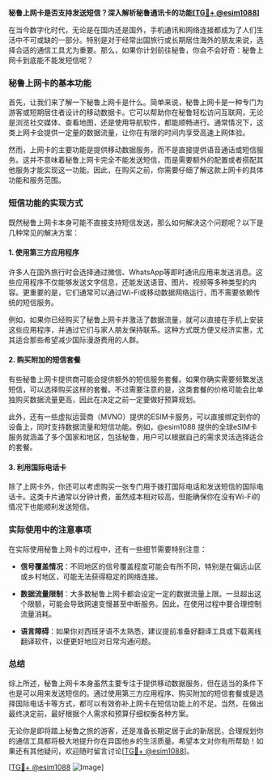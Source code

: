 **秘鲁上网卡是否支持发送短信？深入解析秘鲁通讯卡的功能[[TG💪+ @esim1088](https://t.me/s/esim1088)]**

在当今数字化时代，无论是在国内还是国外，手机通讯和网络连接都成为了人们生活中不可或缺的一部分。特别是对于经常出国旅行或长期居住海外的朋友来说，选择合适的通信工具尤为重要。那么，如果你计划前往秘鲁，你会不会好奇：秘鲁上网卡到底能不能发短信呢？

### 秘鲁上网卡的基本功能

首先，让我们来了解一下秘鲁上网卡是什么。简单来说，秘鲁上网卡是一种专门为游客或短期居住者设计的移动数据卡。它可以帮助你在秘鲁轻松访问互联网，无论是浏览社交媒体、查看地图，还是使用导航软件，都能顺畅进行。通常情况下，这类上网卡会提供一定量的数据流量，让你在有限的时间内享受高速上网体验。

然而，上网卡的主要功能是提供移动数据服务，而不是直接提供语音通话或短信服务。这并不意味着秘鲁上网卡完全不能发送短信，而是需要额外的配置或者搭配其他服务才能实现这一功能。因此，在购买之前，你需要仔细了解这款上网卡的具体功能和服务范围。

### 短信功能的实现方式

既然秘鲁上网卡本身可能不直接支持短信发送，那么如何解决这个问题呢？以下是几种常见的解决方案：

#### 1. 使用第三方应用程序

许多人在国外旅行时会选择通过微信、WhatsApp等即时通讯应用来发送消息。这些应用程序不仅能够发送文字信息，还能发送语音、图片、视频等多种类型的内容。更重要的是，它们通常可以通过Wi-Fi或移动数据网络运行，而不需要依赖传统的短信服务。

例如，如果你已经购买了秘鲁上网卡并激活了数据流量，就可以直接在手机上安装这些应用程序，并通过它们与家人朋友保持联系。这种方式既方便又经济实惠，尤其适合那些希望减少国际漫游费用的人群。

#### 2. 购买附加的短信套餐

有些秘鲁上网卡提供商可能会提供额外的短信服务套餐。如果你确实需要频繁发送短信，可以选择购买这样的套餐。不过需要注意的是，这类套餐的价格可能会比单独购买数据流量更高，因此在决定之前一定要做好预算规划。

此外，还有一些虚拟运营商（MVNO）提供的ESIM卡服务，可以直接绑定到你的设备上，同时支持数据流量和短信功能。例如，@esim1088 提供的全球eSIM卡服务就涵盖了多个国家和地区，包括秘鲁，用户可以根据自己的需求灵活选择适合的套餐。

#### 3. 利用国际电话卡

除了上网卡外，你还可以考虑购买一张专门用于拨打国际电话和发送短信的国际电话卡。这类卡片通常以分钟计费，虽然成本相对较高，但能确保你在没有Wi-Fi的情况下也能顺利发送短信。

### 实际使用中的注意事项

在实际使用秘鲁上网卡的过程中，还有一些细节需要特别注意：

- **信号覆盖情况**：不同地区的信号覆盖程度可能会有所不同，特别是在偏远山区或乡村地区，可能无法获得稳定的网络连接。
  
- **数据流量限制**：大多数秘鲁上网卡都会设定一定的数据流量上限。一旦超出这个限额，可能会导致网速变慢甚至中断服务。因此，在使用过程中要合理控制流量消耗。

- **语言障碍**：如果你对西班牙语不太熟悉，建议提前准备好翻译工具或下载离线翻译软件，以便更好地应对日常沟通问题。

### 总结

综上所述，秘鲁上网卡本身虽然主要专注于提供移动数据服务，但在适当的条件下也是可以用来发送短信的。通过使用第三方应用程序、购买附加的短信套餐或是选择国际电话卡等方式，都可以有效弥补上网卡在短信功能上的不足。当然，在做出最终决定前，最好根据个人需求和预算仔细权衡各种方案。

无论你是即将踏上秘鲁之旅的游客，还是准备长期定居于此的新居民，合理规划你的通信工具都将极大地提升你在异国他乡的生活质量。希望本文对你有所帮助！如果还有其他疑问，欢迎随时留言讨论[[TG💪+ @esim1088](https://t.me/s/esim1088)]。

[[TG💪+ @esim1088](https://t.me/s/esim1088) ![Image](https://i.postimg.cc/4NQfJmqS/Snipaste-2025-05-13-00-14-12.png)]